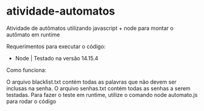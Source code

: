 # atividade-automatos

Atividade de autômatos utilizando javascript + node para montar o autômato em runtime

Requerimentos para executar o código:

- Node | Testado na versão 14.15.4

Como funciona:

O arquivo blacklist.txt contém todas as palavras que não devem ser inclusas na senha.
O arquivo senhas.txt contém todas as senhas a serem testadas.
Para fazer o teste em runtime, utilize o comando node automato.js para rodar o código
